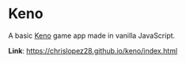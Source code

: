 # Keno

A basic [Keno](https://en.wikipedia.org/wiki/Keno) game app made in vanilla JavaScript.

**Link**: https://chrislopez28.github.io/keno/index.html 
